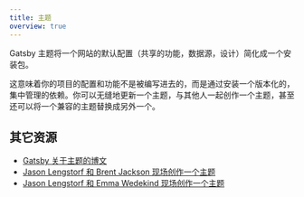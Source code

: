 ```yaml
---
title: 主题
overview: true
---
```


Gatsby 主题将一个网站的默认配置（共享的功能，数据源，设计）简化成一个安装包。

这意味着你的项目的配置和功能不是被编写进去的，而是通过安装一个版本化的，集中管理的依赖。你可以无缝地更新一个主题，与其他人一起创作一个主题，甚至还可以将一个兼容的主题替换成另外一个。

<GuideList slug={props.slug} />

## 其它资源

- [Gatsby 关于主题的博文](/blog/tags/themes)
- [Jason Lengstorf 和 Brent Jackson 现场创作一个主题](https://www.youtube.com/watch?v=6Z4p-qjnKCQ)
- [Jason Lengstorf 和 Emma Wedekind 现场创作一个主题](https://www.youtube.com/watch?v=W2uTfay3doo)
